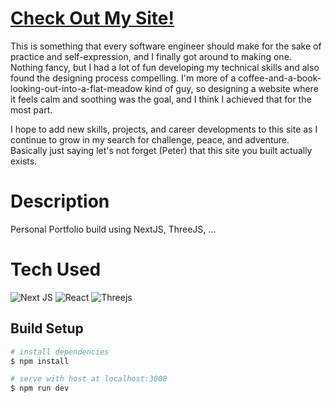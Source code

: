 # [Check Out My Site!](https://peter-shin.vercel.app)

This is something that every software engineer should make for the sake of practice and self-expression, and I finally got around to making one. Nothing fancy, but I had a lot of fun developing my technical skills and also found the designing process compelling. I'm more of a coffee-and-a-book-looking-out-into-a-flat-meadow kind of guy, so designing a website where it feels calm and soothing was the goal, and I think I achieved that for the most part.

I hope to add new skills, projects, and career developments to this site as I continue to grow in my search for challenge, peace, and adventure. Basically just saying let's not forget (Peter) that this site you built actually exists.

# Description

Personal Portfolio build using NextJS, ThreeJS, ...

# Tech Used

![Next JS](https://img.shields.io/badge/Next-black?style=for-the-badge&logo=next.js&logoColor=white)
![React](https://img.shields.io/badge/react-%2320232a.svg?style=for-the-badge&logo=react&logoColor=%2361DAFB)
![Threejs](https://img.shields.io/badge/threejs-black?style=for-the-badge&logo=three.js&logoColor=white)

## Build Setup

```bash
# install dependencies
$ npm install

# serve with host at localhost:3000
$ npm run dev
```
